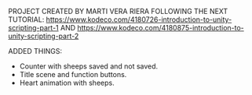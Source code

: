 PROJECT CREATED BY MARTI VERA RIERA FOLLOWING THE NEXT TUTORIAL: https://www.kodeco.com/4180726-introduction-to-unity-scripting-part-1 AND https://www.kodeco.com/4180875-introduction-to-unity-scripting-part-2

ADDED THINGS: 
  - Counter with sheeps saved and not saved.
  - Title scene and function buttons.
  - Heart animation with sheeps.

